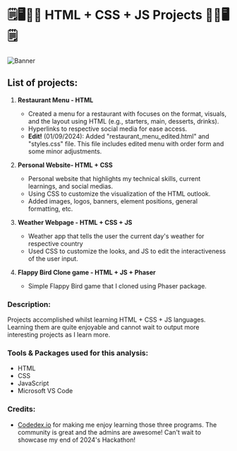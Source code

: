 # :spiral_notepad::desktop_computer::man_technologist: HTML + CSS + JS Projects :man_technologist::desktop_computer::spiral_notepad:

![Banner](https://github.com/yuunam97/html-css-js-projects/blob/main/images/banner.png?raw=true)

## List of projects:

1. <b>Restaurant Menu - HTML</b>
    - Created a menu for a restaurant with focuses on the format, visuals, and the layout using HTML (e.g., starters, main, desserts, drinks). 
    - Hyperlinks to respective social media for ease access. 
    - **Edit!** (01/09/2024): Added "restaurant_menu_edited.html" and "styles.css" file. This file includes edited menu with order form and some minor adjustments. 

2. <b>Personal Website- HTML + CSS</b>
    - Personal website that highlights my technical skills, current learnings, and social medias. 
    - Using CSS to customize the visualization of the HTML outlook. 
    - Added images, logos, banners, element positions, general formatting, etc. 

3. <b>Weather Webpage - HTML + CSS + JS</b>
    - Weather app that tells the user the current day's weather for respective country
    - Used CSS to customize the looks, and JS to edit the interactiveness of the user input.

4. <b>Flappy Bird Clone game - HTML + JS + Phaser</b>
    - Simple Flappy Bird game that I cloned using Phaser package. 


### Description: 
Projects accomplished whilst learning HTML + CSS + JS languages. Learning them are quite enjoyable and cannot wait to output more interesting projects as I learn more. 


### Tools & Packages used for this analysis:
- HTML
- CSS
- JavaScript
- Microsoft VS Code

### Credits:
- [Codedex.io](https://www.codedex.io/home) for making me enjoy learning those three programs. The community is great and the admins are awesome! Can't wait to showcase my end of 2024's Hackathon!


